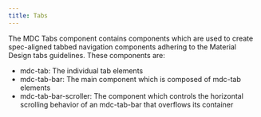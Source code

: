 ```yaml
---
title: Tabs
---
```


The MDC Tabs component contains components which are used to create spec-aligned tabbed navigation components adhering to the Material Design tabs guidelines. These components are:

<ul class="br-list">
    <li>mdc-tab: The individual tab elements</li>
    <li>mdc-tab-bar: The main component which is composed of mdc-tab elements</li>
    <li>mdc-tab-bar-scroller: The component which controls the horizontal scrolling behavior of an mdc-tab-bar that overflows its container</li>
</ul>
